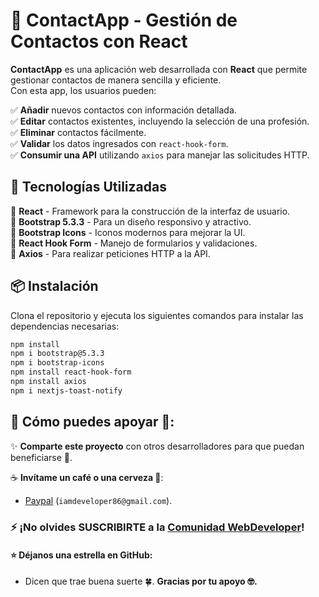 # 📇 ContactApp - Gestión de Contactos con React

**ContactApp** es una aplicación web desarrollada con **React** que permite gestionar contactos de manera sencilla y eficiente.  
Con esta app, los usuarios pueden:  

✅ **Añadir** nuevos contactos con información detallada.  
✅ **Editar** contactos existentes, incluyendo la selección de una profesión.  
✅ **Eliminar** contactos fácilmente.  
✅ **Validar** los datos ingresados con `react-hook-form`.  
✅ **Consumir una API** utilizando `axios` para manejar las solicitudes HTTP.  

## 🚀 Tecnologías Utilizadas  

🔹 **React** - Framework para la construcción de la interfaz de usuario.  
🔹 **Bootstrap 5.3.3** - Para un diseño responsivo y atractivo.  
🔹 **Bootstrap Icons** - Iconos modernos para mejorar la UI.  
🔹 **React Hook Form** - Manejo de formularios y validaciones.  
🔹 **Axios** - Para realizar peticiones HTTP a la API.  

## 📦 Instalación  

Clona el repositorio y ejecuta los siguientes comandos para instalar las dependencias necesarias:  

```bash
npm install
npm i bootstrap@5.3.3
npm i bootstrap-icons
npm install react-hook-form
npm install axios
npm i nextjs-toast-notify
```


## 🙌 Cómo puedes apoyar 📢:

✨ **Comparte este proyecto** con otros desarrolladores para que puedan beneficiarse 📢.

☕ **Invítame un café o una cerveza 🍺**:
   - [Paypal](https://www.paypal.me/iamdeveloper86) (`iamdeveloper86@gmail.com`).

### ⚡ ¡No olvides SUSCRIBIRTE a la [Comunidad WebDeveloper](https://www.youtube.com/WebDeveloperUrianViera?sub_confirmation=1)!


#### ⭐ **Déjanos una estrella en GitHub**:
   - Dicen que trae buena suerte 🍀.
**Gracias por tu apoyo 🤓.**